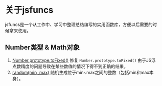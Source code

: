 # 关于jsfuncs

jsfuncs是一个从工作中、学习中整理总结编写的实用函数库，方便以后需要的时候拿来使用。

## Number类型 & Math对象

1. [Number.prototype.toFixed()](./scripts/Number.prototype.toFixed.js) 修复 `Number.prototype.toFixed()` 由于JS浮点数精度的问题导致在某些数值的情况下得不到正确的结果。
2. [random(min, max)](./scripts/Math-random.js) 随机生成位于min~max之间的整数（包括min和max本身）。